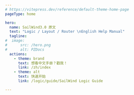 ```yaml
---
# https://vitepress.dev/reference/default-theme-home-page
pageType: home

hero:
  name: SailWind3.0 原文
  text: "Logic / Layout / Router \nEnglish Help Manual"
  tagline: 
#  image:
#      src: /hero.png
#      alt: PZDocs
  actions:
    - theme: brand
      text: 想看中文手册？戳我！
      link: /zh/index
    - theme: alt
      text: 快速开始
      link: /logic/guide/SailWind Logic Guide

---
```

